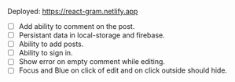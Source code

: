 Deployed: https://react-gram.netlify.app

- [ ] Add ability to comment on the post.
- [ ] Persistant data in local-storage and firebase.
- [ ] Ability to add posts.
- [ ] Ability to sign in.
- [ ] Show error on empty comment while editing.
- [ ] Focus and Blue on click of edit and on click outside should hide.
